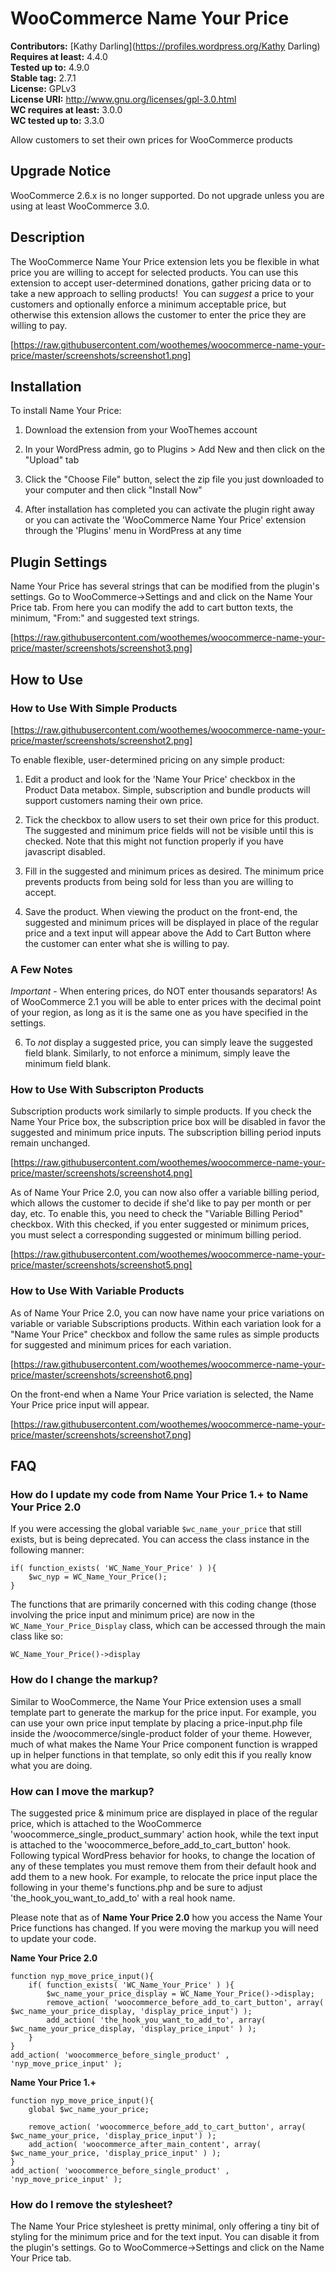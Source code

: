 # WooCommerce Name Your Price #

**Contributors:** [Kathy Darling](https://profiles.wordpress.org/Kathy Darling)  
**Requires at least:** 4.4.0      
**Tested up to:** 4.9.0      
**Stable tag:** 2.7.1  
**License:** GPLv3      
**License URI:** http://www.gnu.org/licenses/gpl-3.0.html      
**WC requires at least:** 3.0.0      
**WC tested up to:** 3.3.0      

Allow customers to set their own prices for WooCommerce products

## Upgrade Notice ##
WooCommerce 2.6.x is no longer supported. Do not upgrade unless you are using at least WooCommerce 3.0.

## Description ##

The WooCommerce Name Your Price extension lets you be flexible in what price you are willing to accept for selected products. You can use this extension to accept user-determined donations, gather pricing data or to take a new approach to selling products!  You can *suggest* a price to your customers and optionally enforce a minimum acceptable price, but otherwise this extension allows the customer to enter the price they are willing to pay.

[https://raw.githubusercontent.com/woothemes/woocommerce-name-your-price/master/screenshots/screenshot1.png]

## Installation ##

To install Name Your Price:

1. Download the extension from your WooThemes account

2. In your WordPress admin, go to Plugins > Add New and then click on the "Upload" tab

3. Click the "Choose File" button, select the zip file you just downloaded to your computer and then click "Install Now"

4. After installation has completed you can activate the plugin right away or you can activate the 'WooCommerce Name Your Price' extension through the 'Plugins' menu in WordPress at any time

## Plugin Settings ##

Name Your Price has several strings that can be modified from the plugin's settings. Go to WooCommerce->Settings and and click on the Name Your Price tab. From here you can modify the add to cart button texts, the minimum, "From:" and suggested text strings. 

[https://raw.githubusercontent.com/woothemes/woocommerce-name-your-price/master/screenshots/screenshot3.png]

## How to Use ##

### How to Use With Simple Products ###

[https://raw.githubusercontent.com/woothemes/woocommerce-name-your-price/master/screenshots/screenshot2.png]

To enable flexible, user-determined pricing on any simple product:

1. Edit a product and look for the 'Name Your Price' checkbox in the Product Data metabox. Simple, subscription and bundle products will support customers naming their own price. 

2. Tick the checkbox to allow users to set their own price for this product.  The suggested and minimum price fields will not be visible until this is checked.  Note that this might not function properly if you have javascript disabled. 

3. Fill in the suggested and minimum prices as desired. The minimum price prevents products from being sold for less than you are willing to accept. 

4. Save the product.  When viewing the product on the front-end, the suggested and minimum prices will be displayed in place of the regular price and a text input will appear above the Add to Cart Button where the customer can enter what she is willing to pay.  

### A Few Notes ###

*Important* - When entering prices, do NOT enter thousands separators! As of WooCommerce 2.1 you will be able to enter prices with the decimal point of your region, as long as it is the same one as you have specified in the settings.

6. To *not* display a suggested price, you can simply leave the suggested field blank. Similarly, to not enforce a minimum, simply leave the minimum field blank. 

### How to Use With Subscripton Products ###

Subscription products work similarly to simple products. If you check the Name Your Price box, the subscription price box will be disabled in favor the suggested and minimum price inputs. The subscription billing period inputs remain unchanged. 

[https://raw.githubusercontent.com/woothemes/woocommerce-name-your-price/master/screenshots/screenshot4.png]

As of Name Your Price 2.0, you can now also offer a variable billing period, which allows the customer to decide if she'd like to pay per month or per day, etc. To enable this, you need to check the "Variable Billing Period" checkbox. With this checked, if you enter suggested or minimum prices, you must select a corresponding suggested or minimum billing period. 

[https://raw.githubusercontent.com/woothemes/woocommerce-name-your-price/master/screenshots/screenshot5.png]

### How to Use With Variable Products ###

As of Name Your Price 2.0, you can now have name your price variations on variable or variable Subscriptions products. Within each variation look for a "Name Your Price" checkbox and follow the same rules as simple products for suggested and minimum prices for each variation.

[https://raw.githubusercontent.com/woothemes/woocommerce-name-your-price/master/screenshots/screenshot6.png]

On the front-end when a Name Your Price variation is selected, the Name Your Price price input will appear. 

[https://raw.githubusercontent.com/woothemes/woocommerce-name-your-price/master/screenshots/screenshot7.png]

## FAQ ##

### How do I update my code from Name Your Price 1.+ to Name Your Price 2.0 ###

If you were accessing the global variable `$wc_name_your_price` that still exists, but is being deprecated. You can access the class instance in the following manner:

```
if( function_exists( 'WC_Name_Your_Price' ) ){
	$wc_nyp = WC_Name_Your_Price();
}
```

The functions that are primarily concerned with this coding change (those involving the price input and minimum price) are now in the `WC_Name_Your_Price_Display` class, which can be accessed through the main class like so:

```
WC_Name_Your_Price()->display
``` 

### How do I change the markup? ###

Similar to WooCommerce, the Name Your Price extension uses a small template part to generate the markup for the price input. For example, you can use your own price input template by placing a price-input.php file inside the /woocommerce/single-product folder of your theme. However, much of what makes the Name Your Price component function is wrapped up in helper functions in that template, so only edit this if you really know what you are doing.

### How can I move the markup? ###

The suggested price & minimum price are displayed in place of the regular price, which is attached to the WooCommerce 'woocommerce_single_product_summary' action hook, while the text input is attached to the 'woocommerce_before_add_to_cart_button' hook. Following typical WordPress behavior for hooks, to change the location of any of these templates you must remove them from their default hook and add them to a new hook.  For example, to relocate the price input place the following in your theme's functions.php and be sure to adjust 'the_hook_you_want_to_add_to' with a real hook name.

Please note that as of **Name Your Price 2.0** how you access the Name Your Price functions has changed. If you were moving the markup you will need to update your code. 

**Name Your Price 2.0**

```
function nyp_move_price_input(){
	if( function_exists( 'WC_Name_Your_Price' ) ){
		$wc_name_your_price_display = WC_Name_Your_Price()->display;
		remove_action( 'woocommerce_before_add_to_cart_button', array( $wc_name_your_price_display, 'display_price_input') );
		add_action( 'the_hook_you_want_to_add_to', array( $wc_name_your_price_display, 'display_price_input' ) );
	}
}
add_action( 'woocommerce_before_single_product' , 'nyp_move_price_input' );
```

**Name Your Price 1.+**

```
function nyp_move_price_input(){ 
	global $wc_name_your_price;

	remove_action( 'woocommerce_before_add_to_cart_button', array( $wc_name_your_price, 'display_price_input') );
	add_action( 'woocommerce_after_main_content', array( $wc_name_your_price, 'display_price_input' ) );
}
add_action( 'woocommerce_before_single_product' , 'nyp_move_price_input' );
```

### How do I remove the stylesheet? ###

The Name Your Price stylesheet is pretty minimal, only offering a tiny bit of styling for the minimum price and for the text input. You can disable it from the plugin's settings. Go to WooCommerce->Settings and click on the Name Your Price tab.